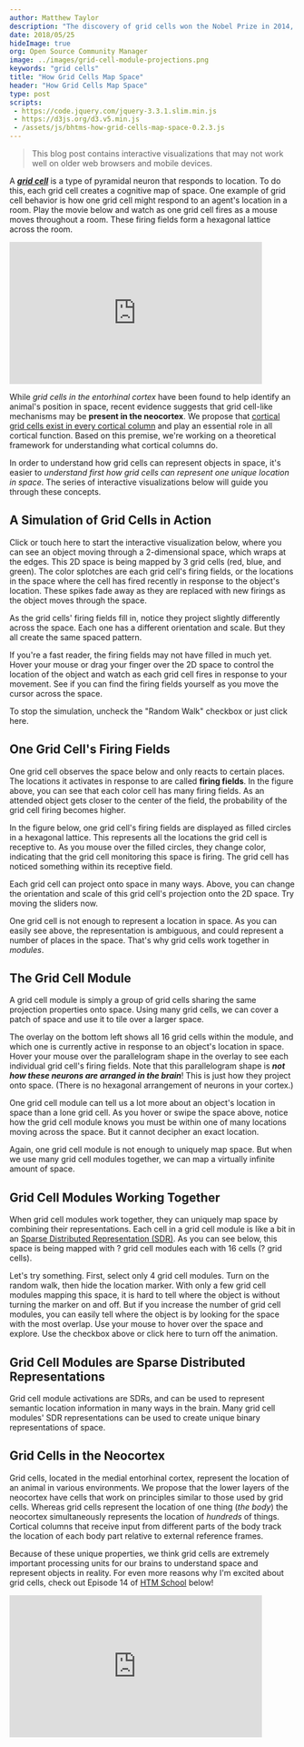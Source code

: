 ```yaml
---
author: Matthew Taylor
description: "The discovery of grid cells won the Nobel Prize in 2014, but do you know how they work? Working together in populations, grid cells create a cognitive map of space. Each cell responds to certain areas of space. Groups of grid cells called modules have the same projection properties onto space. Many grid cell modules working together can map a virtually infinite amount of space."
date: 2018/05/25
hideImage: true
org: Open Source Community Manager
image: ../images/grid-cell-module-projections.png
keywords: "grid cells"
title: "How Grid Cells Map Space"
header: "How Grid Cells Map Space"
type: post
scripts:
 - https://code.jquery.com/jquery-3.3.1.slim.min.js
 - https://d3js.org/d3.v5.min.js
 - /assets/js/bhtms-how-grid-cells-map-space-0.2.3.js
---
```


<blockquote>
    This blog post contains interactive visualizations that may not work well on older web browsers and mobile devices.
</blockquote>

<p>
    A <em><strong><a target="_blank" href="http://www.scholarpedia.org/article/Grid_cells">grid cell</a></strong></em> is a type of pyramidal neuron that responds to location. To do this, each grid cell creates a cognitive map of space. One example of grid cell behavior is how one grid cell might respond to an agent's location in a room. Play the movie below and watch as one grid cell fires as a mouse moves throughout a room. These firing fields form a hexagonal lattice across the room.
</p>

<iframe width="445" height="250" src="https://www.youtube.com/embed/i9GiLBXWAHI?rel=0" frameborder="0" allow="autoplay; encrypted-media" allowfullscreen></iframe>

<p>While <em>grid cells in the entorhinal cortex</em> have been found to help identify an animal's position in space, recent evidence suggests that grid cell-like mechanisms may be <strong>present in the neocortex</strong>. We propose that <a target="_blank" href="https://www.youtube.com/watch?v=zVGQeFFjhEk">cortical grid cells exist in every cortical column</a> and play an essential role in all cortical function. Based on this premise, we're working on a theoretical framework for understanding what cortical columns do.</p>

<p>
    In order to understand how grid cells can represent objects in space, it's easier to <em>understand first how grid cells can represent one unique location in space</em>. The series of interactive visualizations below will guide you through these concepts.
</p>

<h2>A Simulation of Grid Cells in Action</h2>

<p>
    <a onclick="toggleSim(true)">Click or touch here</a> to start the interactive visualization below, where you can see an object moving through a 2-dimensional space, which wraps at the edges. This 2D space is being mapped by 3 grid cells (<a onclick="showOnly('red')">red</a>, <a onclick="showOnly('blue')">blue</a>, and <a onclick="showOnly('green')">green</a>). The color splotches are each grid cell's firing fields, or the locations in the space where the cell has fired recently in response to the object's location. These spikes fade away as they are replaced with new firings as the object moves through the space.
</p>

<p>
    As the grid cells' firing fields <a onclick="showOnly()">fill in</a>, notice they project slightly differently across the space. Each one has a different orientation and scale. But they all create the same spaced pattern.
</p>

<div id="gridCellFiringFields" class="widget"></div>

<p>
    If you're a fast reader, the firing fields may not have filled in much yet. Hover your mouse or drag your finger over the 2D space to control the location of the object and watch as each grid cell fires in response to your movement. See if you can find the firing fields yourself as you move the cursor across the space.
</p>

<p>
    To stop the simulation, uncheck the "Random Walk" checkbox or just <a onclick="toggleSim(false)">click here</a>.
</p>

<h2>One Grid Cell's Firing Fields</h2>

<p>
    One grid cell observes the space below and only reacts to certain places. The locations it activates in response to are called <strong>firing fields</strong>. In the figure above, you can see that each color cell has many firing fields. As an attended object gets closer to the center of the field, the probability of the grid cell firing becomes higher.
</p>

<p>
    In the <a onclick="toggleOneGridCell(true)">figure below</a>, one grid cell's firing fields are displayed as filled circles in a hexagonal lattice. This represents all the locations the grid cell is receptive to. As you mouse over the filled circles, they change color, indicating that the grid cell monitoring this space is firing. The grid cell has noticed something within its receptive field.
</p>

<div id="oneGridCell" class="widget"></div>

<p>
    Each grid cell can project onto space in many ways. Above, you can <a onclick="resetOneGridCell()">change</a> the orientation and scale of this grid cell's projection onto the 2D space. Try moving the sliders now.
</p>

<p>
    One grid cell is not enough to represent a location in space. As you can easily see above, the representation is ambiguous, and could represent a number of places in the space. That's why grid cells work together in <em>modules</em>.
</p>

<h2>The Grid Cell Module</h2>

<p>
    A <a onclick="toggleOneGridCellModule(true)">grid cell module</a> is simply a group of grid cells sharing the same projection properties onto space. Using many grid cells, we can cover a patch of space and use it to tile over a larger space.
</p>

<div id="oneGridCellModule" class="widget"></div>

<p>
    The overlay on the bottom left shows all 16 grid cells within the module, and which one is currently active in response to an object's location in space. Hover your mouse over the parallelogram shape in the overlay to see each individual grid cell's firing fields. Note that this parallelogram shape is <strong><em>not how these neurons are arranged in the brain</em></strong>! This is just how they project onto space. (There is no hexagonal arrangement of neurons in your cortex.)
</p>

<p>
    One grid cell module can tell us a lot more about an object's location in space than a lone grid cell. As you hover or swipe the space above, notice how the grid cell module knows you must be within one of many locations moving across the space. But it cannot decipher an exact location.
</p>

<p>
    Again, one grid cell module is not enough to uniquely map space. But when we use many grid cell modules together, we can map a virtually infinite amount of space.
</p>

<h2>Grid Cell Modules Working Together</h2>

<p>
    When grid cell modules work together, they can uniquely map space by combining their representations. Each cell in a grid cell module is like a bit in an <a target="_new" href="https://www.youtube.com/watch?v=ZDgCdWTuIzc">Sparse Distributed Representation (SDR)</a>. As you can see <a onclick="toggleManyGcm(true)">below</a>, this space is being mapped with <span class="gcmCount">?</span> grid cell modules each with 16 cells (<span class="cellCount">?</span> grid cells).
</p>

<div id="manyGridCellModules" class="widget"></div>

<p>
    Let's try something. First, <a onclick="manyGcmSelect(4)">select only 4 grid cell modules</a>. <a onclick="toggleManyGcm(true)">Turn on</a> the random walk, then <a onclick="hideGcmLocationMarker(true)">hide the location marker</a>. With only a few grid cell modules mapping this space, it is hard to tell where the object is without turning the marker <a onclick="manyGcmSetMarker(true)">on</a> and <a onclick="manyGcmSetMarker(false)">off</a>. But if you <a onclick="manyGcmSelect(16)">increase the number of grid cell modules</a>, you can easily tell where the object is by looking for the space with the <a onclick="manyGcmSetMarker(true)">most overlap</a>. Use your mouse to hover over the space and explore. Use the checkbox above or <a onclick="toggleManyGcm(false)">click here</a> to turn off the animation.
</p>

<h2>Grid Cell Modules are Sparse Distributed Representations</h2>

<p>
    Grid cell module activations are SDRs, and can be used to represent semantic location information in many ways in the brain. Many grid cell modules' SDR representations can be used to create unique binary representations of space.
</p>

<div id="gcmAsSdr" class="widget"></div>

<h2>Grid Cells in the Neocortex</h2>

<p>
    Grid cells, located in the medial entorhinal cortex, represent the location of an animal in various environments. We propose that the lower layers of the neocortex have cells that work on principles similar to those used by grid cells. Whereas grid cells represent the location of one thing (<em>the body</em>) the neocortex simultaneously represents the location of <em>hundreds</em> of things. Cortical columns that receive input from different parts of the body track the location of each body part relative to external reference frames.
</p>

<p>
    Because of these unique properties, we think grid cells are extremely important processing units for our brains to understand space and represent objects in reality. For even more reasons why I'm excited about grid cells, check out Episode 14 of <a href="http://numenta.org/htm-school/">HTM School</a> below!
</p>

<iframe width="445" height="250" src="https://www.youtube.com/embed/mP7neeymcUY?rel=0" frameborder="0" allow="autoplay; encrypted-media" allowfullscreen></iframe>
